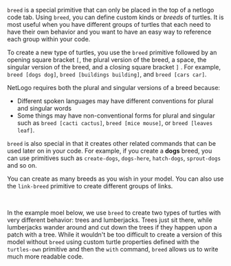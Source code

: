 `breed` is a special primitive that can only be placed in the top of a netlogo code tab. Using `breed`, you can define custom kinds or *breeds* of turtles. It is most useful when you have different groups of turtles that each need to have their own behavior and you want to have an easy way to reference each group within your code.  



To create a new type of turtles, you use the `breed` primitive followed by an opening square bracket `[`, the plural version of the breed, a space, the singular version of the breed, and a closing square bracket `]` . For example, `breed [dogs dog]`, `breed [buildings building]`, and `breed [cars car]`. 



NetLogo requires both the plural and singular versions of a breed because: 

* Different spoken languages may have different conventions for plural and singular words
* Some things may have non-conventional forms for plural and singular such as `breed [cacti cactus]`, `breed [mice mouse]`, or `breed [leaves leaf]`.



`breed` is also special in that it creates other related commands that can be used later on in your code. For example, if you create a **dogs** breed, you can use primitives such as `create-dogs`, `dogs-here`, `hatch-dogs`, `sprout-dogs` and so on. 



You can create as many breeds as you wish in your model. You can also use the `link-breed` primitive to create different groups of links.

<br />

In the example moel below, we use `breed` to create two types of turtles with very different behavior: trees and lumberjacks. Trees just sit there, while lumberjacks wander around and cut down the trees if they happen upon a patch with a tree. While it wouldn't be too difficult to create a version of this model without `breed` using custom turtle properties defined with the `turtles-own` primitive and then the `with` command, `breed` allows us to write much more readable code.